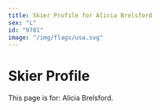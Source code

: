 ```yaml
---
title: Skier Profile for Alicia Brelsford
sex: "L"
id: "9781"
image: "/img/flags/usa.svg" 
---
```


# Skier Profile

This page is for: Alicia Brelsford.
    